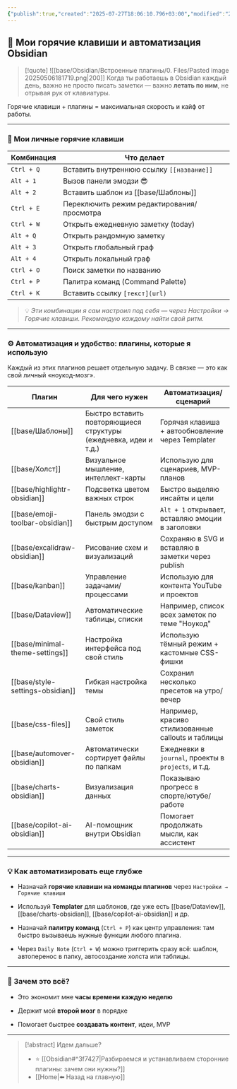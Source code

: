 ```yaml
---
{"publish":true,"created":"2025-07-27T18:06:10.796+03:00","modified":"2025-08-02T13:24:53.038+03:00","cssclasses":""}
---
```


## 🚀 Мои горячие клавиши и автоматизация Obsidian

>[!quote] ![[base/Obsidian/Встроенные плагины/0. Files/Pasted image 20250506181719.png|200]]
>Когда ты работаешь в Obsidian каждый день, важно не просто писать заметки — важно **летать по ним**, не отрывая рук от клавиатуры. 

Горячие клавиши + плагины = максимальная скорость и кайф от работы.

---

### 🎹 Мои личные горячие клавиши

|Комбинация|Что делает|
|---|---|
|`Ctrl + Q`|Вставить внутреннюю ссылку `[[название]]`|
|`Alt + 1`|Вызов панели эмодзи 😎|
|`Alt + 2`|Вставить шаблон из [[base/Шаблоны]]|
|`Ctrl + E`|Переключить режим редактирования/просмотра|
|`Ctrl + W`|Открыть ежедневную заметку (today)|
|`Alt + Q`|Открыть рандомную заметку|
|`Alt + 3`|Открыть глобальный граф|
|`Alt + 4`|Открыть локальный граф|
|`Ctrl + O`|Поиск заметки по названию|
|`Ctrl + P`|Палитра команд (Command Palette)|
|`Ctrl + K`|Вставить ссылку `[текст](url)`|

> 💡 _Эти комбинации я сам настроил под себя — через Настройки → Горячие клавиши. Рекомендую каждому найти свой ритм._

---

### ⚙️ Автоматизация и удобство: плагины, которые я использую

Каждый из этих плагинов решает отдельную задачу. В связке — это как свой личный «ноукод-мозг».

| Плагин                     | Для чего нужен                                                   | Автоматизация/сценарий                              |
| -------------------------- | ---------------------------------------------------------------- | --------------------------------------------------- |
| [[base/Шаблоны]]                | Быстро вставить повторяющиеся структуры (ежедневка, идеи и т.д.) | Горячая клавиша + автообновление через Templater    |
| [[base/Холст]]                  | Визуальное мышление, интеллект-карты                             | Использую для сценариев, MVP-планов                 |
| [[base/highlightr-obsidian]]             | Подсветка цветом важных строк                                    | Быстро выделяю инсайты и цели                       |
| [[base/emoji-toolbar-obsidian]]          | Панель эмодзи с быстрым доступом                                 | `Alt + 1` открывает, вставляю эмоции в заголовки    |
| [[base/excalidraw-obsidian]]             | Рисование схем и визуализаций                                    | Сохраняю в SVG и вставляю в заметки через publish   |
| [[base/kanban]]                 | Управление задачами/процессами                                   | Использую для контента YouTube и проектов           |
| [[base/Dataview]]               | Автоматические таблицы, списки                                   | Например, список всех заметок по теме "Ноукод"      |
| [[base/minimal-theme-settings]] | Настройка интерфейса под свой стиль                              | Использую тёмный режим + кастомные CSS-фишки        |
| [[base/style-settings-obsidian]]         | Гибкая настройка темы                                            | Сохранил несколько пресетов на утро/вечер           |
| [[base/css-files]]              | Свой стиль заметок                                               | Например, красиво стилизованные callouts и таблицы  |
| [[base/automover-obsidian]]              | Автоматически сортирует файлы по папкам                          | Ежедневки в `journal`, проекты в `projects`, и т.д. |
| [[base/charts-obsidian]]                 | Визуализация данных                                              | Показываю прогресс в спорте/ютубе/работе            |
| [[base/copilot-ai-obsidian]]                | AI-помощник внутри Obsidian                                      | Помогает продолжать мысли, как ассистент            |

---

###  💡 Как автоматизировать еще глубже

- Назначай **горячие клавиши на команды плагинов** через `Настройки → Горячие клавиши`
    
- Используй **Templater** для шаблонов, где уже есть [[base/Dataview]], [[base/charts-obsidian]], [[base/copilot-ai-obsidian]] и др.
    
- Назначай **палитру команд** (`Ctrl + P`) как центр управления: там быстро вызываешь нужные функции любого плагина.
    
- Через `Daily Note` (`Ctrl + W`) можно триггерить сразу всё: шаблон, автоперенос в папку, автосоздание холста или таблицы.

---

### 🧠 Зачем это всё?

- Это экономит мне **часы времени каждую неделю**
    
- Держит мой **второй мозг** в порядке
    
- Помогает быстрее **создавать контент**, идеи, MVP
    

---
> [!abstract] Идем дальше?
> - ⭐ [[Obsidian#^3f7427\|Разбираемся и устанавливаем сторонние плагины: зачем они нужны?]]
> - [[Home\|⬅️ Назад на главную]]